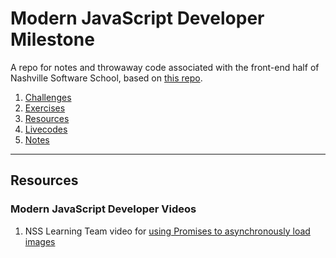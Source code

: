 # Modern JavaScript Developer Milestone

A repo for notes and throwaway code associated with the front-end half of Nashville Software School, based on [this repo](https://github.com/nashville-software-school/front-end-milestones/tree/master/3-modern-javascript-developer).

1. [Challenges](challenges)
1. [Exercises](exercises)
1. [Resources](resources)
1. [Livecodes](livecodes)
1. [Notes](notes)

---

## Resources

### Modern JavaScript Developer Videos

1. NSS Learning Team video for [using Promises to asynchronously load images](https://www.youtube.com/watch?v=ieS07COyZZU&list=PLX0ucpUE_qIOUsxGNEPpP9yonb4zerVIC&index=7)
